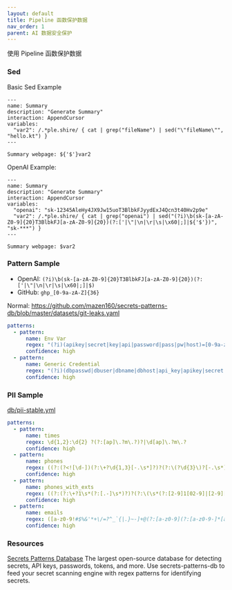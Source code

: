 ```yaml
---
layout: default
title: Pipeline 函数保护数据
nav_order: 1
parent: AI 数据安全保护
---
```


使用 Pipeline 函数保护数据

### Sed

Basic Sed Example

```shire
---
name: Summary
description: "Generate Summary"
interaction: AppendCursor
variables:
  "var2": /.*ple.shire/ { cat | grep("fileName") | sed("\"fileName\"", "hello.kt") }
---

Summary webpage: ${'$'}var2
```

OpenAI Example:

```shire
---
name: Summary
description: "Generate Summary"
interaction: AppendCursor
variables:
  "openai": "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"
  "var2": /.*ple.shire/ { cat | grep("openai") | sed("(?i)\b(sk-[a-zA-Z0-9]{20}T3BlbkFJ[a-zA-Z0-9]{20})(?:['|\"|\n|\r|\s|\x60|;]|${'$'})", "sk-***") }
---

Summary webpage: $var2
```

### Pattern Sample

- OpenAI: `(?i)\b(sk-[a-zA-Z0-9]{20}T3BlbkFJ[a-zA-Z0-9]{20})(?:['|\"|\n|\r|\s|\x60|;]|$)`
- GitHub: `ghp_[0-9a-zA-Z]{36}`

Normal: https://github.com/mazen160/secrets-patterns-db/blob/master/datasets/git-leaks.yaml

```yaml
patterns:
  - pattern:
      name: Env Var
      regex: "(?i)(apikey|secret|key|api|password|pass|pw|host)=[0-9a-zA-Z-_.{}]{4,120}"
      confidence: high
  - pattern:
      name: Generic Credential
      regex: "(?i)(dbpasswd|dbuser|dbname|dbhost|api_key|apikey|secret|key|api|password|user|guid|hostname|pw|auth)(.{0,20})?['|\"]([0-9a-zA-Z-_\\/+!{}/=]{4,120})['|\"]"
      confidence: high
```

### PII Sample

[db/pii-stable.yml](https://github.com/mazen160/secrets-patterns-db/blob/master/db/pii-stable.yml)

```yaml
patterns:
  - pattern:
      name: times
      regex: \d{1,2}:\d{2} ?(?:[ap]\.?m\.?)?|\d[ap]\.?m\.?
      confidence: high
  - pattern:
      name: phones
      regex: ((?:(?<![\d-])(?:\+?\d{1,3}[-.\s*]?)?(?:\(?\d{3}\)?[-.\s*]?)?\d{3}[-.\s*]?\d{4}(?![\d-]))|(?:(?<![\d-])(?:(?:\(\+?\d{2}\))|(?:\+?\d{2}))\s*\d{2}\s*\d{3}\s*\d{4}(?![\d-])))
      confidence: high
  - pattern:
      name: phones_with_exts
      regex: ((?:(?:\+?1\s*(?:[.-]\s*)?)?(?:\(\s*(?:[2-9]1[02-9]|[2-9][02-8]1|[2-9][02-8][02-9])\s*\)|(?:[2-9]1[02-9]|[2-9][02-8]1|[2-9][02-8][02-9]))\s*(?:[.-]\s*)?)?(?:[2-9]1[02-9]|[2-9][02-9]1|[2-9][02-9]{2})\s*(?:[.-]\s*)?(?:[0-9]{4})(?:\s*(?:#|x\.?|ext\.?|extension)\s*(?:\d+)?))
      confidence: high
  - pattern:
      name: emails
      regex: ([a-z0-9!#$%&'*+\/=?^_`{|.}~-]+@(?:[a-z0-9](?:[a-z0-9-]*[a-z0-9])?\.)+[a-z0-9](?:[a-z0-9-]*[a-z0-9])?)
      confidence: high
```

### Resources

[Secrets Patterns Database](https://github.com/mazen160/secrets-patterns-db) The largest open-source database for
detecting secrets, API keys, passwords, tokens, and more. Use secrets-patterns-db to feed your secret scanning engine
with regex patterns for identifying secrets.

